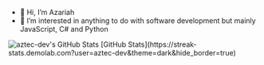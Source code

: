 - 👋 Hi, I’m Azariah
- 👀 I’m interested in anything to do with software development but mainly JavaScript, C# and Python

<img src="https://github-readme-stats.vercel.app/api/top-langs/?username=aztec-dev&theme=dark&show_icons=true&hide_border=true&layout=compact" alt="aztec-dev's GitHub Stats" />
[GitHub Stats](https://streak-stats.demolab.com?user=aztec-dev&theme=dark&hide_border=true)
<!---
aztec-dev/aztec-dev is a ✨ special ✨ repository because its `README.md` (this file) appears on your GitHub profile.
You can click the Preview link to take a look at your changes.
--->
